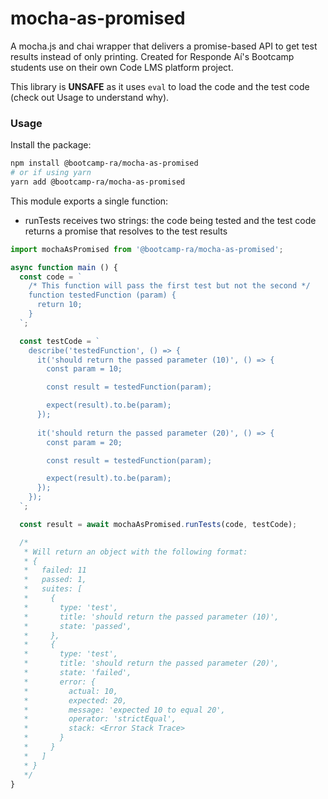 # mocha-as-promised
A mocha.js and chai wrapper that delivers a promise-based API to get test results instead of only printing. Created for Responde Aí's Bootcamp students use on their own Code LMS platform project.

This library is **UNSAFE** as it uses `eval` to load the code and the test code (check out Usage to understand why).

### Usage

Install the package:

```sh
npm install @bootcamp-ra/mocha-as-promised
# or if using yarn
yarn add @bootcamp-ra/mocha-as-promised
```

This module exports a single function:

- runTests
  receives two strings: the code being tested and the test code
  returns a promise that resolves to the test results

```js
import mochaAsPromised from '@bootcamp-ra/mocha-as-promised';

async function main () {
  const code = `
    /* This function will pass the first test but not the second */
    function testedFunction (param) {
      return 10;
    }
  `;

  const testCode = `
    describe('testedFunction', () => {
      it('should return the passed parameter (10)', () => {
        const param = 10;

        const result = testedFunction(param);

        expect(result).to.be(param);
      });
      
      it('should return the passed parameter (20)', () => {
        const param = 20;

        const result = testedFunction(param);

        expect(result).to.be(param);
      });
    });
  `;

  const result = await mochaAsPromised.runTests(code, testCode);

  /*
   * Will return an object with the following format:
   * {
   *   failed: 11
   *   passed: 1,
   *   suites: [
   *     {
   *       type: 'test',
   *       title: 'should return the passed parameter (10)',
   *       state: 'passed',
   *     },
   *     {
   *       type: 'test',
   *       title: 'should return the passed parameter (20)',
   *       state: 'failed',
   *       error: {
   *         actual: 10,
   *         expected: 20,
   *         message: 'expected 10 to equal 20',
   *         operator: 'strictEqual',
   *         stack: <Error Stack Trace>
   *       }
   *     }
   *   ]
   * }
   */
}
```
